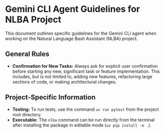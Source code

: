 # Gemini CLI Agent Guidelines for NLBA Project

This document outlines specific guidelines for the Gemini CLI agent when working on the Natural Language Bash Assistant (NLBA) project.

## General Rules

*   **Confirmation for New Tasks:** Always ask for explicit user confirmation before starting any new, significant task or feature implementation. This includes, but is not limited to, adding new features, refactoring large sections of code, or making architectural changes.

## Project-Specific Information

*   **Testing:** To run tests, use the command `uv run pytest` from the project root directory.
*   **Executable:** The `nlba` command can be run directly from the terminal after installing the package in editable mode (`uv pip install -e .`).
